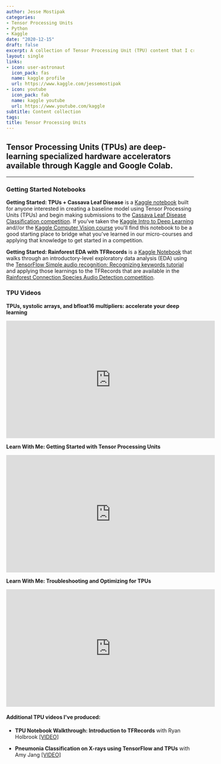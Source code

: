 ```yaml
---
author: Jesse Mostipak
categories:
- Tensor Processing Units
- Python
- Kaggle
date: "2020-12-15"
draft: false
excerpt: A collection of Tensor Processing Unit (TPU) content that I created while at Kaggle. Tensor Processing Units are hardware accelerators developed by Google, and are specialized for deep learning tasks. While they're designed to be compatible with TensorFlow, there have been a growing number of excellent resources dedicated to using TPUs with PyTorch.
layout: single
links:
- icon: user-astronaut
  icon_pack: fas
  name: kaggle profile
  url: https://www.kaggle.com/jessemostipak
- icon: youtube
  icon_pack: fab
  name: kaggle youtube
  url: https://www.youtube.com/kaggle
subtitle: Content collection
tags:
title: Tensor Processing Units
---
```


## Tensor Processing Units (TPUs) are deep-learning specialized hardware accelerators available through Kaggle and Google Colab.

---

### Getting Started Notebooks

**Getting Started: TPUs + Cassava Leaf Disease** is a [Kaggle notebook](https://www.kaggle.com/jessemostipak/getting-started-tpus-cassava-leaf-disease) built for anyone interested in creating a baseline model using Tensor Processing Units (TPUs) and begin making submissions to the [Cassava Leaf Disease Classification competition](https://www.kaggle.com/c/cassava-leaf-disease-classification). If you've taken the [Kaggle Intro to Deep Learning](https://www.kaggle.com/learn/intro-to-deep-learning) and//or the [Kaggle Computer Vision course](https://www.kaggle.com/learn/computer-vision) you'll find this notebook to be a good starting place to bridge what you've learned in our micro-courses and applying that knowledge to get started in a competition.

**Getting Started: Rainforest EDA with TFRecords** is a [Kaggle Notebook](https://www.kaggle.com/jessemostipak/getting-started-rainforest-eda-with-tfrecords) that walks through an introductory-level exploratory data analysis (EDA) using the [TensorFlow Simple audio recognition: Recognizing keywords tutorial](https://www.tensorflow.org/tutorials/audio/simple_audio#top_of_page) and applying those learnings to the TFRecords that are available in the [Rainforest Connection Species Audio Detection competition](https://www.kaggle.com/c/rfcx-species-audio-detection).

### TPU Videos
**TPUs, systolic arrays, and bfloat16 multipliers: accelerate your deep learning**
<iframe width="560" height="315" src="https://www.youtube.com/embed/JC84GCU7zqA" title="YouTube video player" frameborder="0" allow="accelerometer; autoplay; clipboard-write; encrypted-media; gyroscope; picture-in-picture" allowfullscreen></iframe>

**Learn With Me: Getting Started with Tensor Processing Units**
<iframe width="560" height="315" src="https://www.youtube.com/embed/1pdwRQ1DQfY" title="YouTube video player" frameborder="0" allow="accelerometer; autoplay; clipboard-write; encrypted-media; gyroscope; picture-in-picture" allowfullscreen></iframe>

**Learn With Me: Troubleshooting and Optimizing for TPUs**
<iframe width="560" height="315" src="https://www.youtube.com/embed/BSeWHzjMHMU" title="YouTube video player" frameborder="0" allow="accelerometer; autoplay; clipboard-write; encrypted-media; gyroscope; picture-in-picture" allowfullscreen></iframe>

#### Additional TPU videos I've produced:

* **TPU Notebook Walkthrough: Introduction to TFRecords** with Ryan Holbrook [[VIDEO]](https://www.youtube.com/watch?v=KgjaC9VeOi8)

* **Pneumonia Classification on X-rays using TensorFlow and TPUs** with Amy Jang [[VIDEO]](https://www.youtube.com/watch?v=5IBnuauBvkQ)

